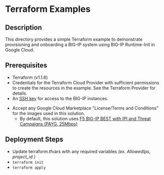 # Terraform Examples

## Description

This directory provides a simple Terraform example to demonstrate provisioning and onboarding a BIG-IP system using BIG-IP Runtime-Init in Google Cloud.

## Prerequisites
 * Terraform (v1.1.6)
 * Credentials for the Terraform Cloud Provider with sufficient permissions to create the resources in the example. See the Terraform Provider for details.
* An [SSH key](https://cloud.google.com/compute/docs/instances/adding-removing-ssh-keys) for access to the BIG-IP instances.
- Accept any Google Cloud Marketplace "License/Terms and Conditions" for the images used in this solution.
  - By default, this solution uses [F5 BIG-IP BEST with IPI and Threat Campaigns (PAYG, 25Mbps)](https://console.cloud.google.com/marketplace/product/f5-7626-networks-public/f5-big-best-plus-payg-25mbps)


## Deployment Steps
 * Update terraform.tfvars with any required variables *(ex. AllowedIps, project_id )*
 * `terraform init`
 * `terraform apply`
